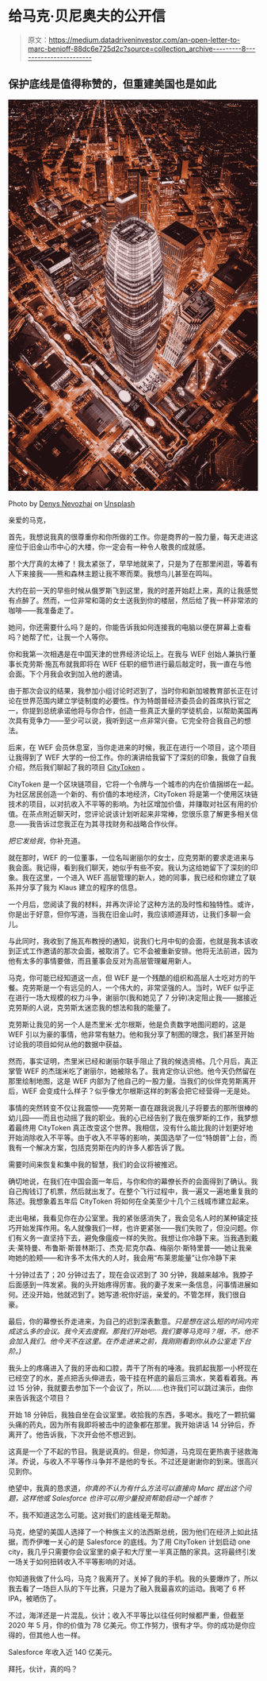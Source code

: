 # 给马克·贝尼奥夫的公开信

> 原文：<https://medium.datadriveninvestor.com/an-open-letter-to-marc-benioff-88dc6e725d2c?source=collection_archive---------8----------------------->

## 保护底线是值得称赞的，但重建美国也是如此

![](img/4c930a11cafd6d0e5df501efa687633f.png)

Photo by [Denys Nevozhai](https://unsplash.com/@dnevozhai?utm_source=unsplash&utm_medium=referral&utm_content=creditCopyText) on [Unsplash](https://unsplash.com/s/photos/salesforce?utm_source=unsplash&utm_medium=referral&utm_content=creditCopyText)

亲爱的马克，

首先，我想说我真的很尊重你和你所做的工作。你是商界的一股力量，每天走进这座位于旧金山市中心的大楼，你一定会有一种令人敬畏的成就感。

那个大厅真的太棒了！我太紧张了，早早地就来了，只是为了在那里闲逛，等着有人下来接我——熊和森林主题让我不寒而栗。我想鸟儿甚至在鸣叫。

大约在前一天的早些时候从俄罗斯飞到这里，我的时差开始赶上来，真的让我感觉有点醉了。然而，一位非常和蔼的女士送我到你的楼层，然后给了我一杯非常浓的咖啡——我准备走了。

她问，你还需要什么吗？是的，你能告诉我如何连接我的电脑以便在屏幕上查看吗？她帮了忙，让我一个人等你。

你和我第一次相遇是在中国天津的世界经济论坛上。在我与 WEF 创始人兼执行董事长克劳斯·施瓦布就我即将在 WEF 任职的细节进行最后敲定时，我一直在与他会面。下个月我会收到加入他的邀请。

由于那次会议的结果，我参加小组讨论时迟到了，当时你和新加坡教育部长正在讨论在世界范围内建立学徒制度的必要性。作为特朗普经济委员会的首席执行官之一，你提到总统承诺他将与你合作，创造一些真正大量的学徒机会，以帮助美国再次具有竞争力——至少可以说，我听到这一点非常兴奋。它完全符合我自己的想法。

后来，在 WEF 会员休息室，当你走进来的时候，我正在进行一个项目，这个项目让我得到了 WEF 大学的一份工作。你的演讲给我留下了深刻的印象，我做了自我介绍，然后我们聊起了我的项目 [CityToken](http://www.ctyvalue.com) 。

CityToken 是一个区块链项目，它将一个令牌与一个城市的内在价值捆绑在一起。为社区居民创造一个新的、有价值的本地经济，CityToken 将是第一个使用区块链技术的项目，以对抗收入不平等的影响。为社区增加价值，并赚取对社区有用的价值。在茶点附近聊天时，您评论说该计划听起来非常棒，您很乐意了解更多相关信息——我告诉过您我正在为其寻找财务和战略合作伙伴。

*把它发给我*，你补充道。

就在那时，WEF 的一位董事，一位名叫谢丽尔的女士，应克劳斯的要求走进来与我会面。我记得，看到我们聊天，她似乎有些不安。我认为这给她留下了深刻的印象。我在这里，一个进入 WEF 高层管理的新人，她的同事，我已经和你建立了联系并分享了我为 Klaus 建立的程序的信息。

一个月后，您阅读了我的材料，并再次评论了这种方法的及时性和独特性。或许，你是出于好意，但你写道，当我在旧金山时，我应该顺道拜访，让我们多聊一会儿。

与此同时，我收到了施瓦布教授的通知，说我们七月中旬的会面，也就是我本该收到正式工作邀请的那次会面，被取消了。它不会被重新安排。他将无法前进，因为他有太多的事情要做，而且董事会反对为高层管理雇用新人。

马克，你可能已经知道这一点，但 WEF 是一个残酷的组织和高层人士吃对方的午餐。克劳斯是一个有远见的人，一个伟大的，非常坚强的人。当时，WEF 似乎正在进行一场大规模的权力斗争，谢丽尔(我和她见了 7 分钟)决定阻止我——据接近克劳斯的人说，克劳斯太迷恋我的想法和我的能量了。

克劳斯让我见的另一个人是杰里米·尤尔根斯，他是负责数字地图问题的，这是 WEF 引以为豪的事情，他非常有魅力。他和我分享了制图的理念，我们甚至开始讨论我的项目如何从他的数据中获益。

然而，事实证明，杰里米已经和谢丽尔联手阻止了我的候选资格。几个月后，真正掌管 WEF 的杰瑞米吃了谢丽尔，她被除名了。我肯定你认识他。他今天仍然留在那里绘制地图，这是 WEF 内部为了他自己的一股力量。当我们的伙伴克劳斯离开后，WEF 会变成什么样子？似乎像尤尔根斯这样的刺客会把它经营得一无是处。

事情的突然转变不仅让我震惊——克劳斯一直在跟我说我儿子将要去的那所很棒的幼儿园——而且也动摇了我的职业。我的心已经告别了我在俄罗斯的工作，我梦想着最终用 CityToken 真正改变这个世界。我相信，没有什么能比我的计划更好地开始消除收入不平等。由于收入不平等的影响，美国选举了一位“特朗普”上台，而我有一个解决方案，包括克劳斯在内的许多人都告诉了我。

需要时间来恢复和集中我的智慧，我们的会议将被推迟。

确切地说，在我们在中国会面一年后，与你和你的幕僚长乔的会面得到了确认。我自己掏钱订了机票，然后就出发了。在整个飞行过程中，我一遍又一遍地重复我的陈述。我想象着五年后 CityToken 将如何在全美至少十几个三线城市建立起来。

走出电梯，我看见你在办公室里。我的紧张感消失了，我会见名人时的某种镇定技巧开始发挥作用。名人就像我们一样，也许更紧张——我们失败了，但没问题。你们有义务一直坚持下去，避免像瘟疫一样的失败。我想让你冷静下来。当我遇到戴夫·莱特曼、布鲁斯·斯普林斯汀、杰克·尼克尔森、梅丽尔·斯特里普——她让我亲吻她的脸颊——和许多不太伟大的人时，我会用“布莱恩能量”让你冷静下来

十分钟过去了；20 分钟过去了，现在会议迟到了 30 分钟，我越来越冷。我脖子后面感到一阵发紧。我的头开始疼得厉害。我的妻子发来一条信息，问事情进展如何。还没开始，他就迟到了。她写道:祝你好运，亲爱的。不管怎样，我们很自豪。

最后，你的幕僚长乔走进来，为自己的迟到深表歉意。*只是想在这么短的时间内完成这么多的会议。我今天去度假。那我们开始吧。我们要等马克吗？*哦，不，他不会加入我们。他今天不在这里。在乔走进来之前，我刚刚看到你从办公室走下台阶。)**

我头上的疼痛进入了我的牙齿和口腔，弄干了所有的唾液。我抓起我那一小杯现在已经空了的水，差点把舌头伸进去，吸干挂在杯底的最后三滴水，笑着看着我。再过 15 分钟，我就要去参加下一个会议了，所以……也许我们可以跳过演示，由你来告诉我这个项目？

开始 18 分钟后，我独自坐在会议室里。收拾我的东西，多喝水。我吃了一颗抗偏头痛的药丸，因为所有我即将被击中的迹象都在那里。我开始讲话 14 分钟后，乔离开了。他告诉我，下次开会他不想迟到。

这真是一个了不起的节目。我是说真的。但是，你知道，马克现在更热衷于拯救海洋。乔说，与收入不平等作斗争并不是他的专长。不过还是谢谢你的到来。很高兴见到你。

绝望中，我真的恳求道，*你真的不认为有什么方法可以直接向 Marc 提出这个问题，这样他或 Salesforce 也许可以用少量投资帮助启动一个城市？*

不，我不知道这怎么可能。这对我们的底线毫无帮助。

马克，绝望的美国人选择了一个种族主义的法西斯总统，因为他们在经济上如此拮据，而乔伊唯一关心的是 Salesforce 的底线。为了用 CityToken 计划启动 one city，我几乎只需要你会议室里的桌子和大厅里一半真正酷的家具。这将最终引发一场关于如何扭转收入不平等影响的对话。

你知道我做了什么吗，马克？我离开了。关掉了我的手机。我的头要爆炸了，所以我去看了一场巨人队的下午比赛，只是为了融入我最喜欢的运动。我喝了 6 杯 IPA，被晒伤了。

不过，海洋还是一片混乱，伙计；收入不平等比以往任何时候都严重，但截至 2020 年 5 月，你的价值为 78 亿美元。你工作努力，很有才华。你的成功是你应得的，但其他人也一样。

Salesforce 年收入近 140 亿美元。

拜托，伙计，真的吗？